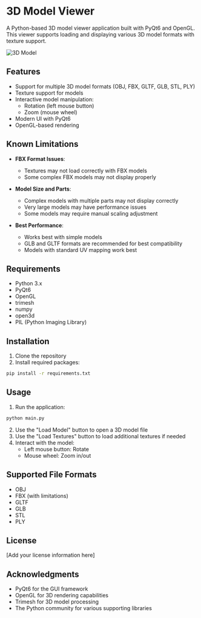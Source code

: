 # 3D Model Viewer

A Python-based 3D model viewer application built with PyQt6 and OpenGL. This viewer supports loading and displaying various 3D model formats with texture support.

![3D Model](https://i.imgur.com/jguCVyw.png)

## Features

- Support for multiple 3D model formats (OBJ, FBX, GLTF, GLB, STL, PLY)
- Texture support for models
- Interactive model manipulation:
  - Rotation (left mouse button)
  - Zoom (mouse wheel)
- Modern UI with PyQt6
- OpenGL-based rendering

## Known Limitations

- **FBX Format Issues**:
  - Textures may not load correctly with FBX models
  - Some complex FBX models may not display properly

- **Model Size and Parts**:
  - Complex models with multiple parts may not display correctly
  - Very large models may have performance issues
  - Some models may require manual scaling adjustment

- **Best Performance**:
  - Works best with simple models
  - GLB and GLTF formats are recommended for best compatibility
  - Models with standard UV mapping work best

## Requirements

- Python 3.x
- PyQt6
- OpenGL
- trimesh
- numpy
- open3d
- PIL (Python Imaging Library)

## Installation

1. Clone the repository
2. Install required packages:
```bash
pip install -r requirements.txt
```

## Usage

1. Run the application:
```bash
python main.py
```

2. Use the "Load Model" button to open a 3D model file
3. Use the "Load Textures" button to load additional textures if needed
4. Interact with the model:
   - Left mouse button: Rotate
   - Mouse wheel: Zoom in/out

## Supported File Formats

- OBJ
- FBX (with limitations)
- GLTF
- GLB
- STL
- PLY

## License

[Add your license information here]

## Acknowledgments

- PyQt6 for the GUI framework
- OpenGL for 3D rendering capabilities
- Trimesh for 3D model processing
- The Python community for various supporting libraries 
